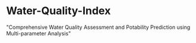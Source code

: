 # Water-Quality-Index
"Comprehensive Water Quality Assessment and Potability Prediction using Multi-parameter Analysis"
